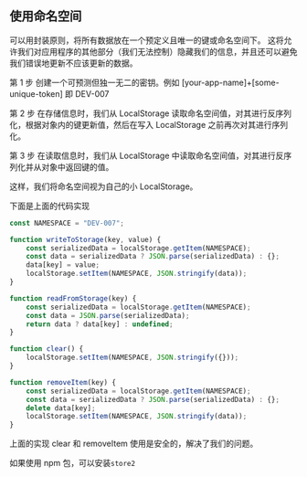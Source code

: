 ## 使用命名空间

可以用封装原则，将所有数据放在一个预定义且唯一的键或命名空间下。
这将允许我们对应用程序的其他部分（我们无法控制）隐藏我们的信息，并且还可以避免我们错误地更新不应该更新的数据。

第 1 步
创建一个可预测但独一无二的密钥。例如 [your-app-name]+[some-unique-token] 即 DEV-007

第 2 步
在存储信息时，我们从 LocalStorage 读取命名空间值，对其进行反序列化，根据对象内的键更新值，然后在写入 LocalStorage 之前再次对其进行序列化。

第 3 步
在读取信息时，我们从 LocalStorage 中读取命名空间值，对其进行反序列化并从对象中返回键的值。

这样，我们将命名空间视为自己的小 LocalStorage。

下面是上面的代码实现

```js
const NAMESPACE = "DEV-007";

function writeToStorage(key, value) {
    const serializedData = localStorage.getItem(NAMESPACE);
    const data = serializedData ? JSON.parse(serializedData) : {};
    data[key] = value;
    localStorage.setItem(NAMESPACE, JSON.stringify(data));
}

function readFromStorage(key) {
    const serializedData = localStorage.getItem(NAMESPACE);
    const data = JSON.parse(serializedData);
    return data ? data[key] : undefined;
}

function clear() {
    localStorage.setItem(NAMESPACE, JSON.stringify({}));
}

function removeItem(key) {
    const serializedData = localStorage.getItem(NAMESPACE);
    const data = serializedData ? JSON.parse(serializedData) : {};
    delete data[key];
    localStorage.setItem(NAMESPACE, JSON.stringify(data));
}
```

上面的实现 clear 和 removeItem 使用是安全的，解决了我们的问题。

如果使用 npm 包，可以安装`store2`
